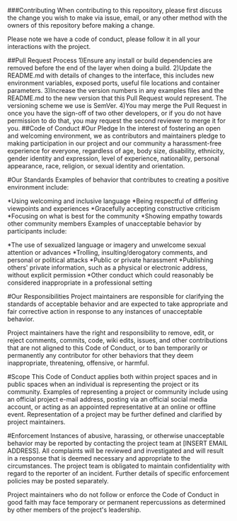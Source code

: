 ###Contributing
When contributing to this repository, please first discuss the change you wish to make via issue, email, or any other method with the owners of this repository before making a change.

Please note we have a code of conduct, please follow it in all your interactions with the project.

##Pull Request Process
1)Ensure any install or build dependencies are removed before the end of the layer when doing a build.
2)Update the README.md with details of changes to the interface, this includes new environment variables, exposed ports, useful file locations and container parameters.
3)Increase the version numbers in any examples files and the README.md to the new version that this Pull Request would represent. The versioning scheme we use is SemVer.
4)You may merge the Pull Request in once you have the sign-off of two other developers, or if you do not have permission to do that, you may request the second reviewer to merge it for you.
##Code of Conduct
#Our Pledge
In the interest of fostering an open and welcoming environment, we as contributors and maintainers pledge to making participation in our project and our community a harassment-free experience for everyone, regardless of age, body size, disability, ethnicity, gender identity and expression, level of experience, nationality, personal appearance, race, religion, or sexual identity and orientation.

#Our Standards
Examples of behavior that contributes to creating a positive environment include:

*Using welcoming and inclusive language
*Being respectful of differing viewpoints and experiences
*Gracefully accepting constructive criticism
*Focusing on what is best for the community
*Showing empathy towards other community members
Examples of unacceptable behavior by participants include:

*The use of sexualized language or imagery and unwelcome sexual attention or advances
*Trolling, insulting/derogatory comments, and personal or political attacks
*Public or private harassment
*Publishing others' private information, such as a physical or electronic address, without explicit permission
*Other conduct which could reasonably be considered inappropriate in a professional setting

#Our Responsibilities
Project maintainers are responsible for clarifying the standards of acceptable behavior and are expected to take appropriate and fair corrective action in response to any instances of unacceptable behavior.

Project maintainers have the right and responsibility to remove, edit, or reject comments, commits, code, wiki edits, issues, and other contributions that are not aligned to this Code of Conduct, or to ban temporarily or permanently any contributor for other behaviors that they deem inappropriate, threatening, offensive, or harmful.

#Scope
This Code of Conduct applies both within project spaces and in public spaces when an individual is representing the project or its community. Examples of representing a project or community include using an official project e-mail address, posting via an official social media account, or acting as an appointed representative at an online or offline event. Representation of a project may be further defined and clarified by project maintainers.

#Enforcement
Instances of abusive, harassing, or otherwise unacceptable behavior may be reported by contacting the project team at [INSERT EMAIL ADDRESS]. All complaints will be reviewed and investigated and will result in a response that is deemed necessary and appropriate to the circumstances. The project team is obligated to maintain confidentiality with regard to the reporter of an incident. Further details of specific enforcement policies may be posted separately.

Project maintainers who do not follow or enforce the Code of Conduct in good faith may face temporary or permanent repercussions as determined by other members of the project's leadership.
